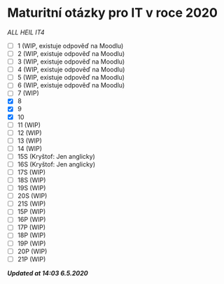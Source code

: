 # Maturitní otázky pro IT v roce 2020

*ALL HEIL IT4*

- [ ] 1 (WIP, existuje odpověď na Moodlu)
- [ ] 2 (WIP, existuje odpověď na Moodlu)
- [ ] 3 (WIP, existuje odpověď na Moodlu)
- [ ] 4 (WIP, existuje odpověď na Moodlu)
- [ ] 5 (WIP, existuje odpověď na Moodlu)
- [ ] 6 (WIP, existuje odpověď na Moodlu)
- [ ] 7 (WIP)
- [x] 8
- [x] 9
- [x] 10
- [ ] 11 (WIP)
- [ ] 12 (WIP)
- [ ] 13 (WIP)
- [ ] 14 (WIP)
- [ ] 15S (Kryštof: Jen anglicky)
- [ ] 16S (Kryštof: Jen anglicky)
- [ ] 17S (WIP)
- [ ] 18S (WIP)
- [ ] 19S (WIP)
- [ ] 20S (WIP)
- [ ] 21S (WIP)
- [ ] 15P (WIP)
- [ ] 16P (WIP)
- [ ] 17P (WIP)
- [ ] 18P (WIP)
- [ ] 19P (WIP)
- [ ] 20P (WIP)
- [ ] 21P (WIP)

***Updated at 14:03 6.5.2020***
